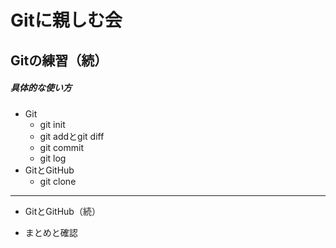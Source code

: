 # Gitに親しむ会
## Gitの練習（続）



##### 具体的な使い方
- Git
  - git init
  - git addとgit diff
  - git commit
  - git log
- GitとGitHub
    - git clone
***
- GitとGitHub（続）


- まとめと確認
